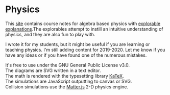 # Physics
This <a href="https://landgreen.github.io/physics/index.html">site</a> contains course notes for algebra based physics with <a href="https://explorabl.es/">explorable</a> <a href="http://worrydream.com/ExplorableExplanations/">explanations</a>.The explorables attempt to instill an intuitive understanding of physics, and they are also fun to play with.

I wrote it for my students, but it might be useful if you are learning or teaching physics.
I'm still adding content for 2019-2020. Let me know if you have any ideas or if you have found one of the numerous mistakes.

It's free to use under the GNU General Public License v3.0.
<br>The diagrams are SVG written in a text editor.
<br>The math is rendered with the typesetting library <a href="https://katex.org/">KaTeX</a>.
<br>The simulations are JavaScript outputting to canvas or SVG.
<br>Collision simulations use the <a href="http://brm.io/matter-js/">Matter.js</a> 2-D physics engine.
